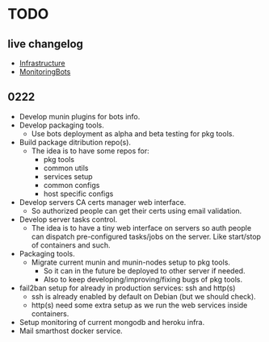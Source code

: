 # TODO

## live changelog

* [Infrastructure](../../../compare/86a9b4db...master)
* [MonitoringBots](../../../../MonitoringBots/compare/4bad28e9...master)

## 0222

* Develop munin plugins for bots info.
* Develop packaging tools.
	* Use bots deployment as alpha and beta testing for pkg tools.
* Build package ditribution repo(s).
	* The idea is to have some repos for:
		* pkg tools
		* common utils
		* services setup
		* common configs
		* host specific configs
* Develop servers CA certs manager web interface.
	* So authorized people can get their certs using email validation.
* Develop server tasks control.
	* The idea is to have a tiny web interface on servers so auth people can dispatch pre-configured tasks/jobs on the server. Like start/stop of containers and such.
* Packaging tools.
	* Migrate current munin and munin-nodes setup to pkg tools.
		* So it can in the future be deployed to other server if needed.
		* Also to keep developing/improving/fixing bugs of pkg tools.
* fail2ban setup for already in production services: ssh and http(s)
	* ssh is already enabled by default on Debian (but we should check).
	* http(s) need some extra setup as we run the web services inside containers.
* Setup monitoring of current mongodb and heroku infra.
* Mail smarthost docker service.

